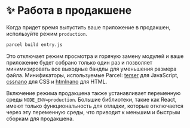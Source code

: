 # ✨ Работа в продакшене

Когда придет время выпустить ваше приложение в продакшен, используйте режим `production`.

```bash
parcel build entry.js
```

Это отключает режим просмотра и горячую замену модулей и ваше приложение будет собрано только один раз и позволяет минимизировать все выходные бандлы для уменьшения размера файла. Минификаторы, используемые Parcel: [terser](https://github.com/fabiosantoscode/terser) для JavaScript, [cssnano](http://cssnano.co) для CSS и [htmlnano](https://github.com/posthtml/htmlnano) для HTML.

Включение режима продакшена также устанавливает переменную среды `NODE_ENV=production`. Большие библиотеки, такие как React, имеют только функциональность для отладки, которые отключается через эту переменную среды, что приводит к меньшим и быстрым сборкам для продакшена.
